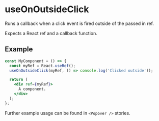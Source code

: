 # useOnOutsideClick

Runs a callback when a click event is fired outside of the passed in ref.

Expects a React ref and a callback function.

## Example

```jsx
const MyComponent = () => {
  const myRef = React.useRef();
  useOnOutsideClick(myRef, () => console.log('Clicked outside'));

  return (
    <div ref={myRef}>
      A component.
    </div>
  );
};
```

Further example usage can be found in `<Popover />` stories.
